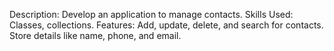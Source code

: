 Description: Develop an application to manage contacts. 
Skills Used: Classes, collections. 
Features: Add, update, delete, and search for contacts. Store details like name, phone, and email.
